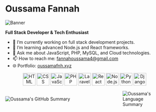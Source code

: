 # Oussama Fannah

![Banner](https://res.cloudinary.com/dq7kjds8s/image/upload/v1727835161/kf2wzb2z1rmu0rabmdiq.gif)


**Full Stack Developer & Tech Enthusiast**

- 🔭 I’m currently working on full stack development projects.
- 🌱 I’m learning advanced Node.js and React frameworks.
- 💬 Ask me about JavaScript, PHP, MySQL, and Cloud technologies.
- 📫 How to reach me: [fannahoussama4@gmail.com](mailto:fannahoussama4@gmail.com)
- 🌐 Portfolio: [oussamafnh.xyz](https://www.oussamafnh.xyz)



<p align="center">
  <img src="https://img.icons8.com/color/48/000000/html-5.png" alt="HTML" width="40" height="40"/>
  <img src="https://img.icons8.com/color/48/000000/css3.png" alt="CSS" width="40" height="40"/>
  <img src="https://img.icons8.com/color/48/000000/javascript.png" alt="JavaScript" width="40" height="40"/>
  <img src="https://img.icons8.com/officel/48/000000/php-logo.png" alt="PHP" width="40" height="40"/>
  <img src="https://img.icons8.com/?size=100&id=Z-e7GFgHGFVM&format=png&color=FF0000" alt="Laravel" width="40" height="40"/>
  <img src="https://img.icons8.com/plasticine/100/000000/react.png" alt="React" width="40" height="40"/>
  <img src="https://img.icons8.com/color/48/000000/nodejs.png" alt="Node.js" width="40" height="40"/>
  <img src="https://img.icons8.com/color/48/000000/python.png" alt="Python" width="40" height="40"/>
  <img src="https://img.icons8.com/?size=100&id=XPdRFanRZtNK&format=png&color=000000" alt="Django" width="40" height="40"/>
</p>


<div style="display: flex; align-items: center;">
  <div style="flex: 100%;">
    <img src="http://github-profile-summary-cards.vercel.app/api/cards/profile-details?username=oussamafnh&theme=github_dark" alt="Oussama's GitHub Summary" />
  </div>
  <div style="flex: 35%;">
    <img src="http://github-profile-summary-cards.vercel.app/api/cards/repos-per-language?username=oussamafnh&theme=github_dark" alt="Oussama's Language Summary" />
  </div>
</div>


